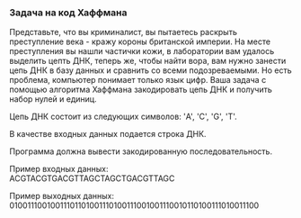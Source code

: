 ### Задача на код Хаффмана
Представьте, что вы криминалист, вы пытаетесь раскрыть преступление века - кражу короны британской империи. На месте преступления вы нашли частички кожи, в лаборатории вам удалось выделить цепть ДНК, теперь же, чтобы найти вора, вам нужно занести цепь ДНК в базу данных и сравнить со всеми подозреваемыми. Но есть проблема, компьютер понимает только язык цифр. Ваша задача с помощью алгоритма Хаффмана закодировать цепь ДНК и получить набор нулей и единиц.

Цепь ДНК состоит из следующих символов: 'A', 'C', 'G', 'T'.  

В качестве входных данных подается строка ДНК.  

Программа должна вывести закодированную последовательность.

Пример входных данных:  
ACGTACGTGACGTTAGCTAGCTGACGTTAGC

Пример выходных данных:  
01001110010011101101001110100111001001110010110100111010011100
